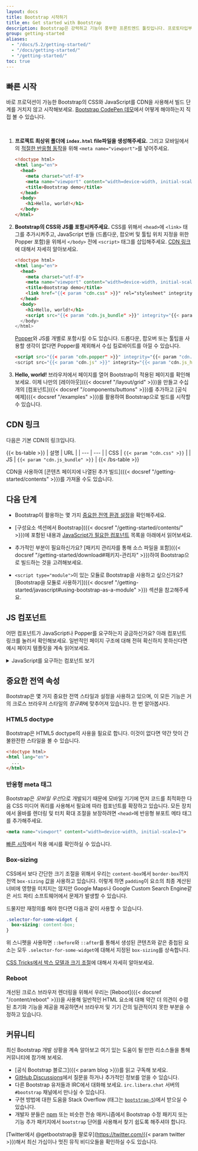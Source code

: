 ```yaml
---
layout: docs
title: Bootstrap 시작하기
title_en: Get started with Bootstrap
description: Bootstrap은 강력하고 기능이 풍부한 프론트엔드 툴킷입니다. 프로토타입부터 프로덕션까지 뭐든지 빠르게 빌드해보세요.
group: getting-started
aliases:
  - "/docs/5.2/getting-started/"
  - "/docs/getting-started/"
  - "/getting-started/"
toc: true
---
```


## 빠른 시작

바로 프로덕션이 가능한 Bootstrap의 CSS와 JavaScript를 CDN을 사용해서 빌드 단계를 거치지 않고 시작해보세요. [Bootstrap CodePen 데모](https://codepen.io/team/bootstrap/pen/qBamdLj)에서 어떻게 해야하는지 직접 볼 수 있습니다.

<br>

1. **프로젝트 최상위 폴더에 `index.html` file파일을 생성해주세요.** 그리고 모바일에서의 [적절한 반응형 동작](https://developer.mozilla.org/en-US/docs/Web/HTML/Viewport_meta_tag)을 위해 `<meta name="viewport">`를 넣어주세요.

   ```html
   <!doctype html>
   <html lang="en">
     <head>
       <meta charset="utf-8">
       <meta name="viewport" content="width=device-width, initial-scale=1">
       <title>Bootstrap demo</title>
     </head>
     <body>
       <h1>Hello, world!</h1>
     </body>
   </html>
   ```

2. **Bootstrap의 CSS와 JS를 포함시켜주세요.** CSS를 위해서 `<head>`에 `<link>` 태그를 추가시켜주고, JavaScript 번들 (드롭다운, 팝오버 및 툴팁 위치 지정을 위한 Popper 포함)을 위헤서 `</body>` 전에 `<script>` 태그를 삽입해주세요. [CDN 링크](#cdn-링크)에 대해서 자세히 알아보세요.

   ```html
   <!doctype html>
   <html lang="en">
     <head>
       <meta charset="utf-8">
       <meta name="viewport" content="width=device-width, initial-scale=1">
       <title>Bootstrap demo</title>
       <link href="{{< param "cdn.css" >}}" rel="stylesheet" integrity="{{< param "cdn.css_hash" >}}" crossorigin="anonymous">
     </head>
     <body>
       <h1>Hello, world!</h1>
       <script src="{{< param "cdn.js_bundle" >}}" integrity="{{< param "cdn.js_bundle_hash" >}}" crossorigin="anonymous"></script>
     </body>
   </html>
   ```

   [Popper](https://popper.js.org/)와 JS를 개별로 포함시킬 수도 있습니다. 드롭다운, 팝오버 또는 툴팁을 사용할 생각이 없다면 Popper를 제외해서 수십 킬로바이트를 아낄 수 있습니다.

   ```html
   <script src="{{< param "cdn.popper" >}}" integrity="{{< param "cdn.popper_hash" >}}" crossorigin="anonymous"></script>
   <script src="{{< param "cdn.js" >}}" integrity="{{< param "cdn.js_hash" >}}" crossorigin="anonymous"></script>
   ```

3. **Hello, world!** 브라우저에서 페이지를 열어 Bootstrap이 적용된 페이지를 확인해보세요. 이제 나만의 [레이아웃]({{< docsref "/layout/grid" >}})을 만들고 수십 개의 [컴포넌트]({{< docsref "/components/buttons" >}})를 추가하고 [공식 예제]({{< docsref "/examples" >}})를 활용하여 Bootstrap으로 빌드를 시작할 수 있습니다.

## CDN 링크

다음은 기본 CDN의 링크입니다.

{{< bs-table >}}
| 설명 | URL |
| --- | --- |
| CSS | `{{< param "cdn.css" >}}` |
| JS | `{{< param "cdn.js_bundle" >}}` |
{{< /bs-table >}}

CDN을 사용하여 [콘텐츠 페이지에 나열된 추가 빌드]({{< docsref "/getting-started/contents" >}})를 가져올 수도 있습니다.

## 다음 단계

- Bootstrap이 활용하는 몇 가지 [중요한 전역 환경 설정](#중요한-전역-속성)을 확인해주세요.

- [구성요소 섹션에서 Bootstrap]({{< docsref "/getting-started/contents/" >}})에 포함된 내용과 [JavaScript가 필요한 컴포넌트](#js-컴포넌트) 목록을 아래에서 읽어보세요.

- 추가적인 부분이 필요하신가요? [패키지 관리자를 통해 소스 파일을 포함]({{< docsref "/getting-started/download#패키지-관리자" >}})하여 Bootstrap으로 빌드하는 것을 고려해보세요.

- `<script type="module">`이 있는 모듈로 Bootstrap을 사용하고 싶으신가요? [Bootstrap을 모듈로 사용하기]({{< docsref "/getting-started/javascript#using-bootstrap-as-a-module" >}}) 섹션을 참고해주세요.

## JS 컴포넌트

어떤 컴포넌트가 JavaScript나 Popper를 요구하는지 궁금하신가요? 아래 컴포넌트 링크를 눌러서 확인해보세요. 일반적인 페이지 구조에 대해 전혀 확신하지 못하신다면 예시 페이지 템플릿을 계속 읽어보세요.

<details>
<summary class="text-primary mb-3">JavaScript를 요구하는 컴포넌트 보기</summary>
{{< markdown >}}
- 경고 닫기
- 상태 및 체크 박스/라디오 기능 버튼
- 캐러셀의 모든 슬라이드 동작, 제어 및 인디케이터
- 콘텐츠 가시성 접기 전환
- 드롭다운에서의 표시 및 위치 ([Popper](https://popper.js.org/)도 필요)
- 모달에서의 표시, 위치, 스크롤 행동
- 네비게이션 바와 오프캔버스에서의 반응형 동작 구현을 위한 접기 플러그인 확장
- 콘텐츠 창 전환을 위한 탭 플러그인이 있는 네비게이션
- 표시, 위치 지정, 스크롤 동작을 위한 오프캔버스
- 스크롤 동작 및 네비게이션 갱신을 위한 스크롤스파이
- 토스트 표시 및 닫기
- 툴팁과 팝오버에서의 표시 및 위치 ([Popper](https://popper.js.org/)도 필요)
{{< /markdown >}}
</details>

## 중요한 전역 속성

Bootstrap은 몇 가지 중요한 전역 스타일과 설정을 사용하고 있으며, 이 모든 기능은 거의 크로스 브라우저 스타일의 *정규화*에 맞추어져 있습니다. 한 번 알아봅시다.

### HTML5 doctype

Bootstrap은 HTML5 doctype의 사용을 필요로 합니다. 이것이 없다면 약간 맛이 간 불완전한 스타일을 볼 수 있습니다.

```html
<!doctype html>
<html lang="en">
  ...
</html>
```

### 반응형 meta 태그

Bootstrap은 *모바일 우선*으로 개발되기 때문에 모바일 기기에 먼저 코드를 최적화한 다음 CSS 미디어 쿼리를 사용해서 필요에 따라 컴포넌트를 확장하고 있습니다. 모든 장치에서 올바를 렌더링 및 터치 확대 조절을 보장하려면 `<head>`에 반응형 뷰포트 메타 태그를 추가해주세요.

```html
<meta name="viewport" content="width=device-width, initial-scale=1">
```

[빠른 시작](#빠른-시작)에서 적용 예시를 확인하실 수 있습니다.

### Box-sizing

CSS에서 보다 간단한 크기 조절을 위해서 우리는 `content-box`에서 `border-box`까지 전역 `box-sizing` 값을 사용하고 있습니다. 이렇게 하면 `padding`이 요소의 최종 계산된 너비에 영향을 미치지는 않지만 Google Maps나 Google Custom Search Engine같은 서드 파티 소프트웨어에서 문제가 발생할 수 있습니다.

드물지만 재정의를 해야 한다면 다음과 같이 사용할 수 있습니다.

```css
.selector-for-some-widget {
  box-sizing: content-box;
}
```

위 스니펫을 사용하면 `::before`와 `::after`를 통해서 생성된 콘텐츠와 같은 중첩된 요소는 모두 `.selector-for-some-widget`에 대해서 지정된 `box-sizing`를 상속합니다.

[CSS Tricks에서 박스 모델과 크기 조절](https://css-tricks.com/box-sizing/)에 대해서 자세히 알아보세요.

### Reboot

개선된 크로스 브라우저 렌더링을 위해서 우리는 [Reboot]({{< docsref "/content/reboot" >}})을 사용해 일반적인 HTML 요소에 대해 약간 더 의견이 수렴된 초기화 기능을 제공을 제공하면서 브라우저 및 기기 간의 일관적이지 못한 부분을 수정하고 있습니다.

## 커뮤니티

최신 Bootstrap 개발 상황을 계속 알아보고 여기 있는 도움이 될 만한 리소스들을 통해 커뮤니티에 참가해 보세요.

- [공식 Bootstrap 블로그]({{< param blog >}})를 읽고 구독해 보세요.
- [GitHub Discussions](https://github.com/twbs/bootstrap/discussions)에서 질문을 하거나 추가적인 정보를 얻을 수 있습니다.
- 다른 Bootstrap 유저들과 IRC에서 대화해 보세요. `irc.libera.chat` 서버의 `#bootstrap` 채널에서 만나실 수 있습니다.
- 구현 방법에 대한 도움을 Stack Overflow (태그는 [`bootstrap-5`](https://stackoverflow.com/questions/tagged/bootstrap-5))에서 받으실 수 있습니다.
- 개발자 분들은 [npm](https://www.npmjs.com/search?q=keywords:bootstrap) 또는 비슷한 전송 매커니즘에서 Bootstrap 수정 패키지 또는 기능 추가 패키지에서 `bootstrap` 단어를 사용해서 찾기 쉽도록 해주셔야 합니다.

[Twitter에서 @getbootstrap을 팔로우](https://twitter.com/{{< param twitter >}})해서 최신 가십이나 멋진 뮤직 비디오들을 확인하실 수도 있습니다.

